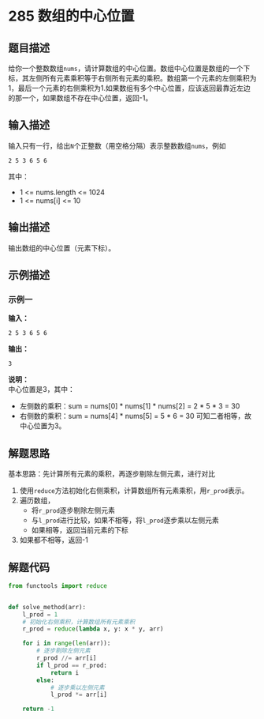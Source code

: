 # 285 数组的中心位置

## 题目描述

给你一个整数数组`nums`，请计算数组的中心位置。数组中心位置是数组的一个下标，其左侧所有元素乘积等于右侧所有元素的乘积。数组第一个元素的左侧乘积为1，最后一个元素的右侧乘积为1.如果数组有多个中心位置，应该返回最靠近左边的那一个，如果数组不存在中心位置，返回-1。

## 输入描述

输入只有一行，给出`N`个正整数（用空格分隔）表示整数数组`nums`，例如
```text
2 5 3 6 5 6
```
其中：
- 1 <= nums.length <= 1024  
- 1 <= nums[i] <= 10

## 输出描述

输出数组的中心位置（元素下标）。

## 示例描述

### 示例一

**输入：**
```
2 5 3 6 5 6
```

**输出：**
```
3
```

**说明：**  
中心位置是3，其中：
- 左侧数的乘积：sum = nums[0] * nums[1] * nums[2] = 2 * 5 * 3 = 30
- 右侧数的乘积：sum = nums[4] * nums[5] = 5 * 6 = 30
可知二者相等，故中心位置为3。

## 解题思路

基本思路：先计算所有元素的乘积，再逐步剔除左侧元素，进行对比
1. 使用`reduce`方法初始化右侧乘积，计算数组所有元素乘积，用`r_prod`表示。
2. 遍历数组，
   - 将`r_prod`逐步剔除左侧元素
   - 与`l_prod`进行比较，如果不相等，将`l_prod`逐步乘以左侧元素
   - 如果相等，返回当前元素的下标
3. 如果都不相等，返回-1    

## 解题代码

```python
from functools import reduce


def solve_method(arr):
    l_prod = 1
    # 初始化右侧乘积，计算数组所有元素乘积
    r_prod = reduce(lambda x, y: x * y, arr)

    for i in range(len(arr)):
        # 逐步剔除左侧元素
        r_prod //= arr[i]
        if l_prod == r_prod:
            return i
        else:
            # 逐步乘以左侧元素
            l_prod *= arr[i]

    return -1
```